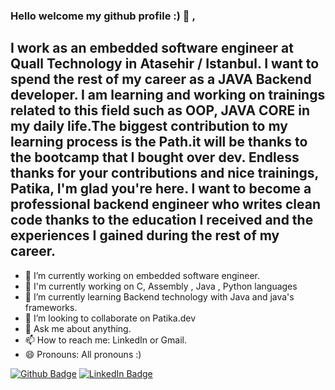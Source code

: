 

### Hello welcome my github profile :) 👋 ,

## I work as an embedded software engineer at Quall Technology in Atasehir / Istanbul. I want to spend the rest of my career as a JAVA Backend developer. I am learning and working on trainings related to this field such as OOP, JAVA CORE in my daily life.The biggest contribution to my learning process is the Path.it will be thanks to the bootcamp that I bought over dev. Endless thanks for your contributions and nice trainings, Patika, I'm glad you're here.  I want to become a professional backend engineer who writes clean code thanks to the education I received and the experiences I gained during the rest of my career.


- 🔭 I’m currently working on embedded software engineer.
- 👋 I'm currently working on C, Assembly , Java , Python languages
- 🌱 I’m currently learning Backend technology with Java and java's frameworks.
- 👯 I’m looking to collaborate on Patika.dev
- 💬 Ask me about anything.
- 📫 How to reach me: LinkedIn or Gmail.
- 😄 Pronouns: All pronouns :)


[![Github Badge](https://img.shields.io/badge/-Github-000?style=quare&labelColor=000&logo=Github&logoColor=white&link=link)](https://github.com/alicanli1995)
[![LinkedIn Badge](https://img.shields.io/badge/-Github-000?style=quare&labelColor=000&logo=Github&logoColor=white&link=link)](https://www.linkedin.com/in/ali-canli/)



